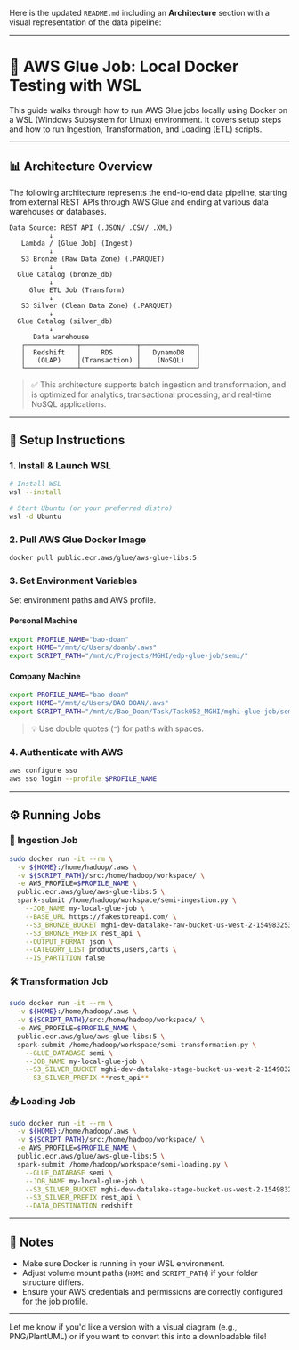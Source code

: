 Here is the updated `README.md` including an **Architecture** section with a visual representation of the data pipeline:

---

# 🧪 AWS Glue Job: Local Docker Testing with WSL

This guide walks through how to run AWS Glue jobs locally using Docker on a WSL (Windows Subsystem for Linux) environment. It covers setup steps and how to run Ingestion, Transformation, and Loading (ETL) scripts.

---

## 📊 Architecture Overview

The following architecture represents the end-to-end data pipeline, starting from external REST APIs through AWS Glue and ending at various data warehouses or databases.

```text
Data Source: REST API (.JSON/ .CSV/ .XML)
          ↓
   Lambda / [Glue Job] (Ingest)
          ↓
   S3 Bronze (Raw Data Zone) (.PARQUET)
          ↓
  Glue Catalog (bronze_db)
          ↓
     Glue ETL Job (Transform)
          ↓
   S3 Silver (Clean Data Zone) (.PARQUET)
          ↓
  Glue Catalog (silver_db)
          ↓
      Data warehouse
   ┌─────────────┬──────────────┬──────────────┐
   │  Redshift   │     RDS      │   DynamoDB   │
   │   (OLAP)    │(Transaction) │    (NoSQL)   │
   └─────────────┴──────────────┴──────────────┘
```

> ✅ This architecture supports batch ingestion and transformation, and is optimized for analytics, transactional processing, and real-time NoSQL applications.

---

## 🚀 Setup Instructions

### 1. Install & Launch WSL

```bash
# Install WSL
wsl --install

# Start Ubuntu (or your preferred distro)
wsl -d Ubuntu
```

### 2. Pull AWS Glue Docker Image

```bash
docker pull public.ecr.aws/glue/aws-glue-libs:5
```

### 3. Set Environment Variables

Set environment paths and AWS profile.

#### Personal Machine

```bash
export PROFILE_NAME="bao-doan"
export HOME="/mnt/c/Users/doanb/.aws"
export SCRIPT_PATH="/mnt/c/Projects/MGHI/edp-glue-job/semi/"
```

#### Company Machine

```bash
export PROFILE_NAME="bao-doan"
export HOME="/mnt/c/Users/BAO DOAN/.aws"
export SCRIPT_PATH="/mnt/c/Bao_Doan/Task/Task052_MGHI/mghi-glue-job/semi"
```

> 💡 Use double quotes (`"`) for paths with spaces.

### 4. Authenticate with AWS

```bash
aws configure sso
aws sso login --profile $PROFILE_NAME
```

---

## ⚙️ Running Jobs

### 🔄 Ingestion Job

```bash
sudo docker run -it --rm \
  -v ${HOME}:/home/hadoop/.aws \
  -v ${SCRIPT_PATH}/src:/home/hadoop/workspace/ \
  -e AWS_PROFILE=$PROFILE_NAME \
  public.ecr.aws/glue/aws-glue-libs:5 \
  spark-submit /home/hadoop/workspace/semi-ingestion.py \
    --JOB_NAME my-local-glue-job \
    --BASE_URL https://fakestoreapi.com/ \
    --S3_BRONZE_BUCKET mghi-dev-datalake-raw-bucket-us-west-2-154983253388 \
    --S3_BRONZE_PREFIX rest_api \
    --OUTPUT_FORMAT json \
    --CATEGORY_LIST products,users,carts \
    --IS_PARTITION false
```

### 🛠 Transformation Job

```bash
sudo docker run -it --rm \
  -v ${HOME}:/home/hadoop/.aws \
  -v ${SCRIPT_PATH}/src:/home/hadoop/workspace/ \
  -e AWS_PROFILE=$PROFILE_NAME \
  public.ecr.aws/glue/aws-glue-libs:5 \
  spark-submit /home/hadoop/workspace/semi-transformation.py \
    --GLUE_DATABASE semi \
    --JOB_NAME my-local-glue-job \
    --S3_SILVER_BUCKET mghi-dev-datalake-stage-bucket-us-west-2-154983253388 \
    --S3_SILVER_PREFIX **rest_api**
```

### 📥 Loading Job

```bash
sudo docker run -it --rm \
  -v ${HOME}:/home/hadoop/.aws \
  -v ${SCRIPT_PATH}/src:/home/hadoop/workspace/ \
  -e AWS_PROFILE=$PROFILE_NAME \
  public.ecr.aws/glue/aws-glue-libs:5 \
  spark-submit /home/hadoop/workspace/semi-loading.py \
    --GLUE_DATABASE semi \
    --JOB_NAME my-local-glue-job \
    --S3_SILVER_BUCKET mghi-dev-datalake-stage-bucket-us-west-2-154983253388 \
    --S3_SILVER_PREFIX rest_api \
    --DATA_DESTINATION redshift
```

---

## 📝 Notes

* Make sure Docker is running in your WSL environment.
* Adjust volume mount paths (`HOME` and `SCRIPT_PATH`) if your folder structure differs.
* Ensure your AWS credentials and permissions are correctly configured for the job profile.

---

Let me know if you'd like a version with a visual diagram (e.g., PNG/PlantUML) or if you want to convert this into a downloadable file!
